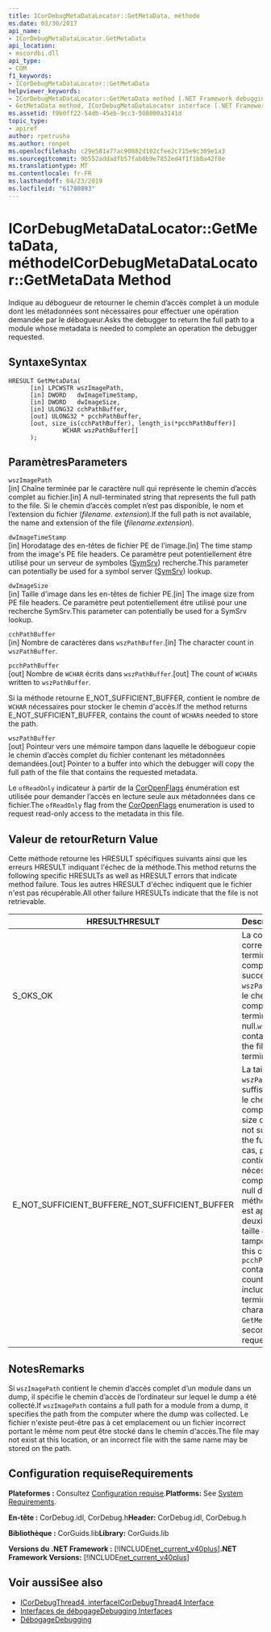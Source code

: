 ```yaml
---
title: ICorDebugMetaDataLocator::GetMetaData, méthode
ms.date: 03/30/2017
api_name:
- ICorDebugMetaDataLocator.GetMetaData
api_location:
- mscordbi.dll
api_type:
- COM
f1_keywords:
- ICorDebugMetaDataLocator::GetMetaData
helpviewer_keywords:
- ICorDebugMetaDataLocator::GetMetaData method [.NET Framework debugging]
- GetMetaData method, ICorDebugMetaDataLocator interface [.NET Framework debugging]
ms.assetid: f9b0ff22-54db-45eb-9cc3-508000a3141d
topic_type:
- apiref
author: rpetrusha
ms.author: ronpet
ms.openlocfilehash: c29e581a77ac90882d102cfee2c715e9c309e1a3
ms.sourcegitcommit: 9b552addadfb57fab0b9e7852ed4f1f1b8a42f8e
ms.translationtype: MT
ms.contentlocale: fr-FR
ms.lasthandoff: 04/23/2019
ms.locfileid: "61780893"
---
```

# <a name="icordebugmetadatalocatorgetmetadata-method"></a><span data-ttu-id="087d1-102">ICorDebugMetaDataLocator::GetMetaData, méthode</span><span class="sxs-lookup"><span data-stu-id="087d1-102">ICorDebugMetaDataLocator::GetMetaData Method</span></span>
<span data-ttu-id="087d1-103">Indique au débogueur de retourner le chemin d’accès complet à un module dont les métadonnées sont nécessaires pour effectuer une opération demandée par le débogueur.</span><span class="sxs-lookup"><span data-stu-id="087d1-103">Asks the debugger to return the full path to a module whose metadata is needed to complete an operation the debugger requested.</span></span>  
  
## <a name="syntax"></a><span data-ttu-id="087d1-104">Syntaxe</span><span class="sxs-lookup"><span data-stu-id="087d1-104">Syntax</span></span>  
  
```  
HRESULT GetMetaData(  
      [in] LPCWSTR wszImagePath,  
      [in] DWORD   dwImageTimeStamp,  
      [in] DWORD   dwImageSize,  
      [in] ULONG32 cchPathBuffer,  
      [out] ULONG32 * pcchPathBuffer,  
      [out, size_is(cchPathBuffer), length_is(*pcchPathBuffer)]  
               WCHAR wszPathBuffer[]  
      );  
```  
  
## <a name="parameters"></a><span data-ttu-id="087d1-105">Paramètres</span><span class="sxs-lookup"><span data-stu-id="087d1-105">Parameters</span></span>  
 `wszImagePath`  
 <span data-ttu-id="087d1-106">[in] Chaîne terminée par le caractère null qui représente le chemin d’accès complet au fichier.</span><span class="sxs-lookup"><span data-stu-id="087d1-106">[in] A null-terminated string that represents the full path to the file.</span></span> <span data-ttu-id="087d1-107">Si le chemin d’accès complet n’est pas disponible, le nom et l’extension du fichier (*filename*. *extension*).</span><span class="sxs-lookup"><span data-stu-id="087d1-107">If the full path is not available, the name and extension of the file (*filename*.*extension*).</span></span>  
  
 `dwImageTimeStamp`  
 <span data-ttu-id="087d1-108">[in] Horodatage des en-têtes de fichier PE de l'image.</span><span class="sxs-lookup"><span data-stu-id="087d1-108">[in] The time stamp from the image's PE file headers.</span></span> <span data-ttu-id="087d1-109">Ce paramètre peut potentiellement être utilisé pour un serveur de symboles ([SymSrv](/windows/desktop/debug/using-symsrv)) recherche.</span><span class="sxs-lookup"><span data-stu-id="087d1-109">This parameter can potentially be used for a symbol server ([SymSrv](/windows/desktop/debug/using-symsrv)) lookup.</span></span>  
  
 `dwImageSize`  
 <span data-ttu-id="087d1-110">[in] Taille d'image dans les en-têtes de fichier PE.</span><span class="sxs-lookup"><span data-stu-id="087d1-110">[in] The image size from PE file headers.</span></span> <span data-ttu-id="087d1-111">Ce paramètre peut potentiellement être utilisé pour une recherche SymSrv.</span><span class="sxs-lookup"><span data-stu-id="087d1-111">This parameter can potentially be used for a SymSrv lookup.</span></span>  
  
 `cchPathBuffer`  
 <span data-ttu-id="087d1-112">[in] Nombre de caractères dans `wszPathBuffer`.</span><span class="sxs-lookup"><span data-stu-id="087d1-112">[in] The character count in `wszPathBuffer`.</span></span>  
  
 `pcchPathBuffer`  
 <span data-ttu-id="087d1-113">[out] Nombre de `WCHAR` écrits dans `wszPathBuffer`.</span><span class="sxs-lookup"><span data-stu-id="087d1-113">[out] The count of `WCHAR`s written to `wszPathBuffer`.</span></span>  
  
 <span data-ttu-id="087d1-114">Si la méthode retourne E_NOT_SUFFICIENT_BUFFER, contient le nombre de `WCHAR` nécessaires pour stocker le chemin d'accès.</span><span class="sxs-lookup"><span data-stu-id="087d1-114">If the method returns E_NOT_SUFFICIENT_BUFFER, contains the count of `WCHAR`s needed to store the path.</span></span>  
  
 `wszPathBuffer`  
 <span data-ttu-id="087d1-115">[out] Pointeur vers une mémoire tampon dans laquelle le débogueur copie le chemin d’accès complet du fichier contenant les métadonnées demandées.</span><span class="sxs-lookup"><span data-stu-id="087d1-115">[out] Pointer to a buffer into which the debugger will copy the full path of the file that contains the requested metadata.</span></span>  
  
 <span data-ttu-id="087d1-116">Le `ofReadOnly` indicateur à partir de la [CorOpenFlags](../../../../docs/framework/unmanaged-api/metadata/coropenflags-enumeration.md) énumération est utilisée pour demander l’accès en lecture seule aux métadonnées dans ce fichier.</span><span class="sxs-lookup"><span data-stu-id="087d1-116">The `ofReadOnly` flag from the [CorOpenFlags](../../../../docs/framework/unmanaged-api/metadata/coropenflags-enumeration.md) enumeration is used to request read-only access to the metadata in this file.</span></span>  
  
## <a name="return-value"></a><span data-ttu-id="087d1-117">Valeur de retour</span><span class="sxs-lookup"><span data-stu-id="087d1-117">Return Value</span></span>  
 <span data-ttu-id="087d1-118">Cette méthode retourne les HRESULT spécifiques suivants ainsi que les erreurs HRESULT indiquant l'échec de la méthode.</span><span class="sxs-lookup"><span data-stu-id="087d1-118">This method returns the following specific HRESULTs as well as HRESULT errors that indicate method failure.</span></span> <span data-ttu-id="087d1-119">Tous les autres HRESULT d'échec indiquent que le fichier n'est pas récupérable.</span><span class="sxs-lookup"><span data-stu-id="087d1-119">All other failure HRESULTs indicate that the file is not retrievable.</span></span>  
  
|<span data-ttu-id="087d1-120">HRESULT</span><span class="sxs-lookup"><span data-stu-id="087d1-120">HRESULT</span></span>|<span data-ttu-id="087d1-121">Description</span><span class="sxs-lookup"><span data-stu-id="087d1-121">Description</span></span>|  
|-------------|-----------------|  
|<span data-ttu-id="087d1-122">S_OK</span><span class="sxs-lookup"><span data-stu-id="087d1-122">S_OK</span></span>|<span data-ttu-id="087d1-123">La commande s'est correctement terminée.</span><span class="sxs-lookup"><span data-stu-id="087d1-123">The method completed successfully.</span></span> <span data-ttu-id="087d1-124">`wszPathBuffer` contient le chemin d'accès complet au fichier et se termine par le caractère null.</span><span class="sxs-lookup"><span data-stu-id="087d1-124">`wszPathBuffer` contains the full path to the file and is null-terminated.</span></span>|  
|<span data-ttu-id="087d1-125">E_NOT_SUFFICIENT_BUFFER</span><span class="sxs-lookup"><span data-stu-id="087d1-125">E_NOT_SUFFICIENT_BUFFER</span></span>|<span data-ttu-id="087d1-126">La taille actuelle de `wszPathBuffer` n’est pas suffisante pour contenir le chemin d’accès complet.</span><span class="sxs-lookup"><span data-stu-id="087d1-126">The current size of `wszPathBuffer` is not sufficient to hold the full path.</span></span> <span data-ttu-id="087d1-127">Dans ce cas, `pcchPathBuffer` contient le nombre nécessaire de `WCHAR`, y compris le caractère null de fin, et la méthode `GetMetaData` est appelée une deuxième fois avec la taille de mémoire tampon demandée.</span><span class="sxs-lookup"><span data-stu-id="087d1-127">In this case, `pcchPathBuffer` contains the needed count of `WCHAR`s, including the terminating null character, and `GetMetaData` is called a second time with the requested buffer size.</span></span>|  
  
## <a name="remarks"></a><span data-ttu-id="087d1-128">Notes</span><span class="sxs-lookup"><span data-stu-id="087d1-128">Remarks</span></span>  
 <span data-ttu-id="087d1-129">Si `wszImagePath` contient le chemin d’accès complet d’un module dans un dump, il spécifie le chemin d’accès de l’ordinateur sur lequel le dump a été collecté.</span><span class="sxs-lookup"><span data-stu-id="087d1-129">If `wszImagePath` contains a full path for a module from a dump, it specifies the path from the computer where the dump was collected.</span></span> <span data-ttu-id="087d1-130">Le fichier n'existe peut-être pas à cet emplacement ou un fichier incorrect portant le même nom peut être stocké dans le chemin d'accès.</span><span class="sxs-lookup"><span data-stu-id="087d1-130">The file may not exist at this location, or an incorrect file with the same name may be stored on the path.</span></span>  
  
## <a name="requirements"></a><span data-ttu-id="087d1-131">Configuration requise</span><span class="sxs-lookup"><span data-stu-id="087d1-131">Requirements</span></span>  
 <span data-ttu-id="087d1-132">**Plateformes :** Consultez [Configuration requise](../../../../docs/framework/get-started/system-requirements.md).</span><span class="sxs-lookup"><span data-stu-id="087d1-132">**Platforms:** See [System Requirements](../../../../docs/framework/get-started/system-requirements.md).</span></span>  
  
 <span data-ttu-id="087d1-133">**En-tête :** CorDebug.idl, CorDebug.h</span><span class="sxs-lookup"><span data-stu-id="087d1-133">**Header:** CorDebug.idl, CorDebug.h</span></span>  
  
 <span data-ttu-id="087d1-134">**Bibliothèque :** CorGuids.lib</span><span class="sxs-lookup"><span data-stu-id="087d1-134">**Library:** CorGuids.lib</span></span>  
  
 <span data-ttu-id="087d1-135">**Versions du .NET Framework :** [!INCLUDE[net_current_v40plus](../../../../includes/net-current-v40plus-md.md)]</span><span class="sxs-lookup"><span data-stu-id="087d1-135">**.NET Framework Versions:** [!INCLUDE[net_current_v40plus](../../../../includes/net-current-v40plus-md.md)]</span></span>  
  
## <a name="see-also"></a><span data-ttu-id="087d1-136">Voir aussi</span><span class="sxs-lookup"><span data-stu-id="087d1-136">See also</span></span>

- [<span data-ttu-id="087d1-137">ICorDebugThread4, interface</span><span class="sxs-lookup"><span data-stu-id="087d1-137">ICorDebugThread4 Interface</span></span>](../../../../docs/framework/unmanaged-api/debugging/icordebugthread4-interface.md)
- [<span data-ttu-id="087d1-138">Interfaces de débogage</span><span class="sxs-lookup"><span data-stu-id="087d1-138">Debugging Interfaces</span></span>](../../../../docs/framework/unmanaged-api/debugging/debugging-interfaces.md)
- [<span data-ttu-id="087d1-139">Débogage</span><span class="sxs-lookup"><span data-stu-id="087d1-139">Debugging</span></span>](../../../../docs/framework/unmanaged-api/debugging/index.md)
